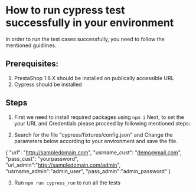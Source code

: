 # How to run cypress test successfully in your environment 

In order to run the test cases successfully, you need to follow the mentioned guidlines.

## Prerequisites: 

1) PrestaShop 1.6.X should be installed on publically accessible URL
2) Cypress should be installed

## Steps 

1) First we need to install required packages using `npm i`
Next, to set the your URL and Credentials please proceed by following mentioned steps:

2) Search for the file "cypress/fixtures/config.json" and Change the parameters below according to your environment and save the file.

{
  "url": "http://sampledomain.com",
  "usrname_cust": "demo@mail.com",
  "pass_cust": "yourpassword",
  "url_admin":"http://sampledomain.com/admin",
  "usrname_admin":"admin_user",
  "pass_admin":"admin_password"
}

3) Run `npm run cypress_run` to run all the tests

